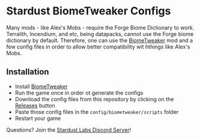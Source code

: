 # Stardust BiomeTweaker Configs

Many mods - like Alex's Mobs - require the Forge Biome Dictionary to work. Terralith, Incendium, and etc, being datapacks, cannot use the Forge biome dictionary by default. Therefore, one can use the [BiomeTweaker](https://www.curseforge.com/minecraft/mc-mods/biometweaker) mod and a few config files in order to allow better compatibility wit hthings like Alex's Mobs.

## Installation

- Install [BiomeTweaker](https://www.curseforge.com/minecraft/mc-mods/biometweaker)
- Run the game once in order ot generate the configs
- Download the config files from this repository by clicking on the [Releases](github.com) button
- Paste those config files in the `config/biometweaker/scripts` folder
- Restart your game

Questions? Join the [Stardust Labs Discord Server](discord.gg/stardustlabs)!
